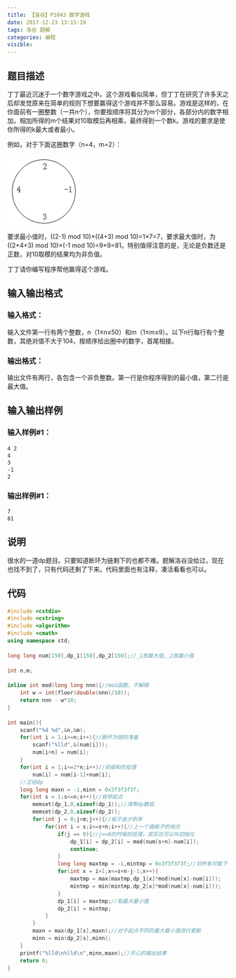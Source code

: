 ```yaml
---
title: 【洛谷】P1043 数字游戏
date: 2017-12-23 13:15:19
tags: 洛谷 题解
categories: 编程
visible:
---
```


## 题目描述
丁丁最近沉迷于一个数字游戏之中。<!-- more -->这个游戏看似简单，但丁丁在研究了许多天之后却发觉原来在简单的规则下想要赢得这个游戏并不那么容易。游戏是这样的，在你面前有一圈整数（一共n个），你要按顺序将其分为m个部分，各部分内的数字相加，相加所得的m个结果对10取模后再相乘，最终得到一个数k。游戏的要求是使你所得的k最大或者最小。

例如，对于下面这圈数字（n=4，m=2）：

<img src = "/images/p1043_1.png" />

要求最小值时，((2-1) mod 10)×((4+3) mod 10)=1×7=7，要求最大值时，为((2+4+3) mod 10)×(-1 mod 10)=9×9=81。特别值得注意的是，无论是负数还是正数，对10取模的结果均为非负值。

丁丁请你编写程序帮他赢得这个游戏。


## 输入输出格式
### 输入格式：
输入文件第一行有两个整数，n（1≤n≤50）和m（1≤m≤9）。以下n行每行有个整数，其绝对值不大于104，按顺序给出圈中的数字，首尾相接。

### 输出格式：
输出文件有两行，各包含一个非负整数。第一行是你程序得到的最小值，第二行是最大值。


## 输入输出样例
### 输入样例#1：
```
4 2
4
3
-1
2
```

### 输出样例#1：
```
7
81
```


## 说明
很水的一道dp题目。只要知道断环为链剩下的也都不难。题解洛谷没给过，现在也找不到了，只有代码还剩了下来。代码里面也有注释，凑活看看也可以。


## 代码
```cpp
#include <cstdio>
#include <cstring>
#include <algorithm>
#include <cmath>
using namespace std;

long long num[150],dp_1[150],dp_2[150];//_1放最大值,_2放最小值

int n,m;

inline int mod(long long nnn){//mod函数，不解释
    int w = int(floor(double(nnn)/10));
    return nnn - w*10;
}

int main(){
    scanf("%d %d",&n,&m);
    for(int i = 1;i<=n;i++){//断环为链的准备
        scanf("%lld",&(num[i]));
        num[i+n] = num[i];
    }
    for(int i = 1;i<=2*n;i++)//前缀和的处理
        num[i] = num[i-1]+num[i];
    //正经dp
    long long maxn = -1,minn = 0x3f3f3f3f;
    for(int s = 1;s<=n;s++){//枚举起点
        memset(dp_1,0,sizeof(dp_1));//清零dp数组
        memset(dp_2,0,sizeof(dp_2));
        for(int j = 0;j<m;j++){//板子由少到多
            for(int i = s;i<=s+n;i++){//上一个插板子的地方
                if(j == 0){//j==0的时候的处理，其实也可以叫初始化
                    dp_1[i] = dp_2[i] = mod(num[s+n]-num[i]);
                    continue;
                }
                long long maxtmp = -1,mintmp = 0x3f3f3f3f;//对所有可能下一状态的遍历，并取最大或最小值
                for(int x = i+1;x<=s+n-j-1;x++){
                    maxtmp = max(maxtmp,dp_1[x]*mod(num[x]-num[i]));
                    mintmp = min(mintmp,dp_2[x]*mod(num[x]-num[i]));
                }
                dp_1[i] = maxtmp;//取最大最小值
                dp_2[i] = mintmp;
            }
        }
        maxn = max(dp_1[s],maxn);//对于起点不同的最大最小值进行更新
        minn = min(dp_2[s],minn);
    }
    printf("%lld\n%lld\n",minn,maxn);//开心的输出结果
    return 0;
}
```

